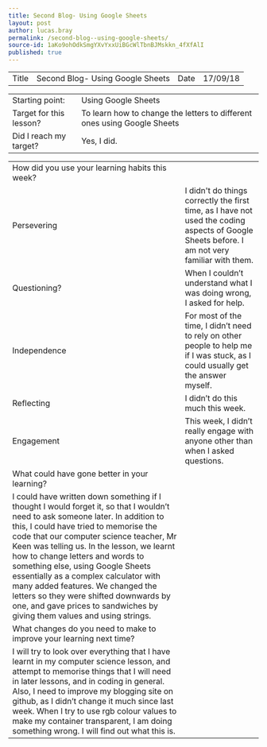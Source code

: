 ```yaml
---
title: Second Blog- Using Google Sheets
layout: post
author: lucas.bray
permalink: /second-blog--using-google-sheets/
source-id: 1aKo9ohOdkSmgYXvYxxUiBGcWlTbnBJMskkn_4fXfAlI
published: true
---
```

<table>
  <tr>
    <td>Title</td>
    <td>Second Blog- Using Google Sheets</td>
    <td>Date</td>
    <td>17/09/18</td>
  </tr>
</table>


<table>
  <tr>
    <td>Starting point:</td>
    <td>Using Google Sheets</td>
  </tr>
  <tr>
    <td>Target for this lesson?</td>
    <td>To learn how to change the letters to different ones using Google Sheets</td>
  </tr>
  <tr>
    <td>Did I reach my target? </td>
    <td>Yes, I did.</td>
  </tr>
</table>


<table>
  <tr>
    <td>How did you use your learning habits this week?</td>
    <td></td>
  </tr>
  <tr>
    <td>Persevering</td>
    <td>I didn't do things correctly the first time, as I have not used the coding aspects of Google Sheets before. I am not very familiar with them.</td>
  </tr>
  <tr>
    <td>Questioning?</td>
    <td>When I couldn’t understand what I was doing wrong, I asked for help.</td>
  </tr>
  <tr>
    <td>Independence</td>
    <td>For most of the time, I didn’t need to rely on other people to help me if I was stuck, as I could usually get the answer myself.</td>
  </tr>
  <tr>
    <td>Reflecting</td>
    <td>I didn’t do this much this week.</td>
  </tr>
  <tr>
    <td>Engagement</td>
    <td>This week, I didn’t really engage with anyone other than when I asked questions.</td>
  </tr>
  <tr>
    <td>What could have gone better in your learning?</td>
    <td></td>
  </tr>
  <tr>
    <td>I could have written down something if I thought I would forget it, so that I wouldn’t need to ask someone later. In addition to this, I could have tried to memorise the code that our computer science teacher, Mr Keen was telling us. In the lesson, we learnt how to change letters and words to something else, using Google Sheets essentially as a complex calculator with many added features. We changed the letters so they were shifted downwards by one, and gave prices to sandwiches by giving them values and using strings.</td>
    <td></td>
  </tr>
  <tr>
    <td>What changes do you need to make to improve your learning next time?</td>
    <td></td>
  </tr>
  <tr>
    <td>I will try to look over everything that I have learnt in my computer science lesson, and attempt to memorise things that I will need in later lessons, and in coding in general. Also, I need to improve my blogging site on github, as I didn’t change it much since last week. When I try to use rgb colour values to make my container transparent, I am doing something wrong. I will find out what this is.</td>
    <td></td>
  </tr>
</table>



